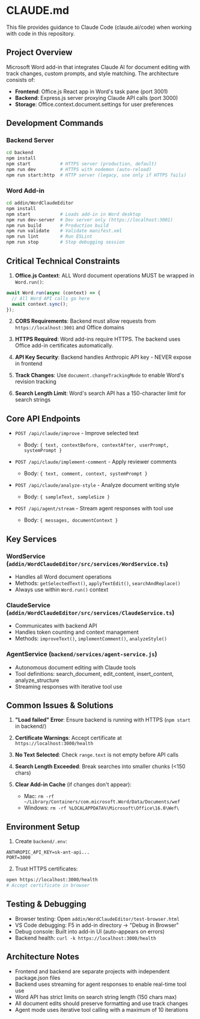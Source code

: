 # CLAUDE.md

This file provides guidance to Claude Code (claude.ai/code) when working with code in this repository.

## Project Overview
Microsoft Word add-in that integrates Claude AI for document editing with track changes, custom prompts, and style matching. The architecture consists of:
- **Frontend**: Office.js React app in Word's task pane (port 3001)
- **Backend**: Express.js server proxying Claude API calls (port 3000)
- **Storage**: Office.context.document.settings for user preferences

## Development Commands

### Backend Server
```bash
cd backend
npm install
npm start           # HTTPS server (production, default)
npm run dev         # HTTPS with nodemon (auto-reload)
npm run start:http  # HTTP server (legacy, use only if HTTPS fails)
```

### Word Add-in
```bash
cd addin/WordClaudeEditor
npm install
npm start           # Loads add-in in Word desktop
npm run dev-server  # Dev server only (https://localhost:3001)
npm run build       # Production build
npm run validate    # Validate manifest.xml
npm run lint        # Run ESLint
npm run stop        # Stop debugging session
```

## Critical Technical Constraints

1. **Office.js Context**: ALL Word document operations MUST be wrapped in `Word.run()`:
```javascript
await Word.run(async (context) => {
  // All Word API calls go here
  await context.sync();
});
```

2. **CORS Requirements**: Backend must allow requests from `https://localhost:3001` and Office domains

3. **HTTPS Required**: Word add-ins require HTTPS. The backend uses Office add-in certificates automatically.

4. **API Key Security**: Backend handles Anthropic API key - NEVER expose in frontend

5. **Track Changes**: Use `document.changeTrackingMode` to enable Word's revision tracking

6. **Search Length Limit**: Word's search API has a 150-character limit for search strings

## Core API Endpoints

- `POST /api/claude/improve` - Improve selected text
  - Body: `{ text, contextBefore, contextAfter, userPrompt, systemPrompt }`
  
- `POST /api/claude/implement-comment` - Apply reviewer comments
  - Body: `{ text, comment, context, systemPrompt }`

- `POST /api/claude/analyze-style` - Analyze document writing style
  - Body: `{ sampleText, sampleSize }`

- `POST /api/agent/stream` - Stream agent responses with tool use
  - Body: `{ messages, documentContext }`

## Key Services

### WordService (`addin/WordClaudeEditor/src/services/WordService.ts`)
- Handles all Word document operations
- Methods: `getSelectedText()`, `applyTextEdit()`, `searchAndReplace()`
- Always use within `Word.run()` context

### ClaudeService (`addin/WordClaudeEditor/src/services/ClaudeService.ts`)
- Communicates with backend API
- Handles token counting and context management
- Methods: `improveText()`, `implementComment()`, `analyzeStyle()`

### AgentService (`backend/services/agent-service.js`)
- Autonomous document editing with Claude tools
- Tool definitions: search_document, edit_content, insert_content, analyze_structure
- Streaming responses with iterative tool use

## Common Issues & Solutions

1. **"Load failed" Error**: Ensure backend is running with HTTPS (`npm start` in backend/)

2. **Certificate Warnings**: Accept certificate at `https://localhost:3000/health`

3. **No Text Selected**: Check `range.text` is not empty before API calls

4. **Search Length Exceeded**: Break searches into smaller chunks (<150 chars)

5. **Clear Add-in Cache** (if changes don't appear):
   - Mac: `rm -rf ~/Library/Containers/com.microsoft.Word/Data/Documents/wef`
   - Windows: `rm -rf %LOCALAPPDATA%\Microsoft\Office\16.0\Wef\`

## Environment Setup

1. Create `backend/.env`:
```
ANTHROPIC_API_KEY=sk-ant-api...
PORT=3000
```

2. Trust HTTPS certificates:
```bash
open https://localhost:3000/health
# Accept certificate in browser
```

## Testing & Debugging

- Browser testing: Open `addin/WordClaudeEditor/test-browser.html`
- VS Code debugging: F5 in add-in directory → "Debug in Browser"
- Debug console: Built into add-in UI (auto-appears on errors)
- Backend health: `curl -k https://localhost:3000/health`

## Architecture Notes

- Frontend and backend are separate projects with independent package.json files
- Backend uses streaming for agent responses to enable real-time tool use
- Word API has strict limits on search string length (150 chars max)
- All document edits should preserve formatting and use track changes
- Agent mode uses iterative tool calling with a maximum of 10 iterations